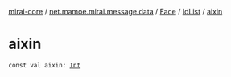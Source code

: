 [mirai-core](../../../index.md) / [net.mamoe.mirai.message.data](../../index.md) / [Face](../index.md) / [IdList](index.md) / [aixin](./aixin.md)

# aixin

`const val aixin: `[`Int`](https://kotlinlang.org/api/latest/jvm/stdlib/kotlin/-int/index.html)